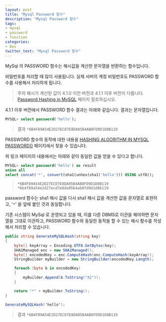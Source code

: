 ```yaml
---
layout: post
title: "Mysql Password 함수"
description: "Mysql Password 함수"
tags:
- mysql
- password
- function
categories:
- Dev
twitter_text: "Mysql Password 함수"
---
```


MySql 의 PASSWORD 함수는 해시값을 계산한 문자열을 반환하는 함수입니다.

비밀번호를 처리할 때 많이 사용됩니다. 실제 서버의 계정 비밀번호도 PASSWORD 함수를 사용해서 처리하게 됩니다.

> 주의
> 해시가 계산된 값이 4.1.0 이전 버전과 4.1.1 이후 버전이 다릅니다.
> [Password Hashing in MySQL](https://dev.mysql.com/doc/refman/5.7/en/password-hashing.html) 페이지 참조하십시오.

4.1.1 이후 버전에서 PASSWORD 함수 결과는 아래와 같습니다.
결과는 문자열입니다.

```sql
MYSQL> select password('hello');
```

> 결과
> `*6B4F89A54E2D27ECD7E8DA05B4AB8FD9D1D8B119`

PASSWORD 함수의 동작에 대한 내용을 [HASHING ALGORITHM IN MYSQL PASSWORD()](https://www.pythian.com/blog/hashing-algorithm-in-mysql-password-2/) 페이지에서 찾을 수 있습니다.

위 링크 페이지의 내용에서는 아래와 같이 동일한 값을 얻을 수 있다고 합니다.

```sql
MYSQL> select password('hello') as result
union all
select concat('*', convert(sha1(unhex(sha1('hello'))) USING utf8));
```


> `*6B4F89A54E2D27ECD7E8DA05B4AB8FD9D1D8B119`
> `*6b4f89a54e2d27ecd7e8da05b4ab8fd9d1d8b119`


password 함수는 sha1 해시 값을 다시 sha1 해시 값을 계산한 값을 문자열로 표현하고, '`*`' 을 앞에 붙인 것과 동일합니다.

기존 시스템이 MySql 로 운영되고 있을 때, 이를 다른 DBMS로 이관을 해야하면 문자열을 그대로 이관하고, PASSWORD 함수와 동일한 동작을 할 수 있는 해시 함수를 작성해서 처리할 수 있습니다.

```csharp
public string GenerateMySQLHash(string key)
{
    byte[] keyArray = Encoding.UTF8.GetBytes(key);
    SHA1Managed enc = new SHA1Managed();
    byte[] encodedKey = enc.ComputeHash(enc.ComputeHash(keyArray));
    StringBuilder myBuilder = new StringBuilder(encodedKey.Length);

    foreach (byte b in encodedKey)
    {
        myBuilder.Append(b.ToString("X2"));
    }

    return "*" + myBuilder.ToString();
}
```

```csharp
GenerateMySQLHash('hello');
```

> 결과
> `*6B4F89A54E2D27ECD7E8DA05B4AB8FD9D1D8B119`
